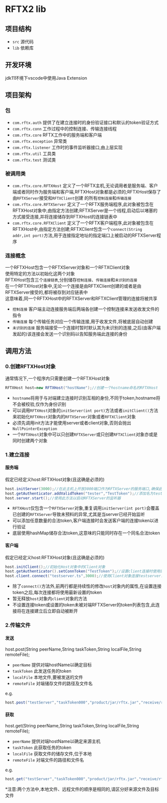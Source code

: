 # RFTX2 lib

## 项目结构

- `src` 源代码
- `lib` 依赖库

## 开发环境

jdk11环境下vscode中使用Java Extension

## 项目架构

### 包

- `com.rftx.auth` 提供了在建立连接时的身份验证接口和默认的token验证方式
- `com.rftx.conn` 工作过程中的控制连接、传输连接线程
- `com.rftx.core` RFTX工作中的服务端和客户端
- `com.rftx.exception` 异常类
- `com.rftx.listener` 工作时的事件监听器接口,由上层实现
- `com.rftx.util` 工具类
- `com.rftx.test` 测试类

### 被调用类

- `com.rftx.core.RFTXHost` 定义了一个RFTX主机,无论调用者是服务端、客户端或者同时作为服务端和客户端,RFTXHost对象都是必须的;RFTXHost保存了由`RFTXServer`接受和`RFTXClient`创建 的所有`控制连接`和`传输连接`
- `com.rftx.core.RFTXServer` 定义了一个RFTX服务端程序,此对象被包含在RFTXHost对象中,由指定方法创建;RFTXServer是一个线程,启动后以堵塞的方式接受连接,并将连接储存到RFTXHost的连接链表中
- `com.rftx.core.RFTXClient` 定义了一个RFTX客户端程序,此对象被包含在RFTXHost中,由指定方法创建;RFTXClient包含一个`connect(String addr,int port)`方法,用于连接指定地址的指定端口上被启动的RFTXServer程序

### 连接概念

一个RFTXHost包含一个RFTXServer对象和一个RFTXClient对象  
使用特定的方法以初始化这两个对象  
RFTXHost包含三个`连接链表`,分别储存`控制连接`、`传输连接`和`未识别的连接`  
在一个RFTXHost对象中,无论一个连接是由RFTXClient创建的或者是由RFTXServer接受的,都将被存到对应链表中  
这意味着,同一个RFTXHost中的RFTXServer和RFTXClient管理的连接将被共享  

- `控制连接` 客户端主动连接服务端后两端各创建一个控制连接来发送收发文件的指令
- `传输连接` 每个传输任务对应一个传输连接,用于收发文件,将被底层自动创建
- `未识别的连接` 服务端接受一个连接时暂时默认其为未识别的连接,之后(由客户端发起的)该连接会发送一个识别码以告知服务端此连接的身份

## 调用方法

### 0.创建RFTXHost对象

通常情况下,一个程序内只需要创建一个RFTXHost对象

```java
RFTXHost host=new RFTXHost("hostName");//创建一个hostname命名的RFTXHost
```

- `hostname`将用于与对端建立连接时识别互相的身份,不同于token,hostname将不会被校验,仅作为身份识别
- 可以调用`RFTXHost`对象的`initServer(int port)`方法或者`initClient()`方法来初始化`RFTXHost`对象内的`RFTXServer`对象或者`RFTXClient`对象
- 必须先调用init方法才能使用server或者client对象,否则会抛出`NullPointerException`
- 一个`RFTXHost`对象中可以只创建`RFTXServer`或只创建`RFTXClient`对象亦或是同时创建两个对象

### 1.建立连接

#### 服务端

假定已经定义host:RFTXHost对象(且这确是必须的)

```java
host.initServer(3000);//在此主机上开放3000端口作为RFTXServer的服务端口,确保此主机的指定端口可被外部访问
host.getAuthenticator.addValidToken("tester","TestToken");//添加名为tester,值为TestToken的合法token
host.server.start();//使用此方法以启动RFTXServer的监听器
```

- `RFTXHost`仅包含一个`RFTXServer`对象,重复调用`initServer(int port)`会覆盖已创建的`RFTXServer`导致未预料的异常,尤其是当server已经开始监听
- 可以添加任意数量的合法token,客户端连接时会发送客户端的连接token以进行验证
- 底层使用hashMap储存合法token,这意味的只能同时存在一个同名合法token

#### 客户端

假定已经定义host:RFTXHost对象(且这确是必须的)

```java
host.initClient();//初始化Host对象中的Client对象
host.getAuthenticator().setConnToken("TestToken");//设置client连接时使用的token为"TestToken"
host.client.connect("testserver.ts",3000);//使用Client对象连接testserver.ts的3000端口
```

- 除了`connect()`方法外,前两行都是持续性的修改`host`对象内的属性,在设置连接token之后,每次连接都将使用最新设置的token
- 暂无释放`host`对象内`client`对象的方法
- 不设置连接token或设置的token未被对端RFTXServer的token列表包含,此连接将在连接建立后立即自动被断开

### 2.传输文件

#### 发送

host.post(String peerName,String taskToken,String localFile,String remoteFile);

- `peerName` 提供对端hostName以确定目标
- `taskToken` 此发送任务的token
- `localFile` 本地文件,要被发送的文件
- `remoteFile` 对端储存文件的路径及文件名

e.g.

```java
host.post("testServer","taskToken000","product/jar/rftx.jar","receive/rftx-lib.jar")
```

#### 获取

host.get(String peerName,String taskToken,String localFile,String remoteFile);

- `peerName` 提供对端hostName以确定来源主机
- `taskToken` 此获取任务的token
- `localFile` 获取文件的储存文件,位于本地
- `remoteFile` 对端文件的路径和文件名

e.g.

```java
host.get("testServer","taskToken000","product/jar/rftx.jar","receive/rftx-lib.jar")
```

*注意:两个方法中,本地文件、远程文件的顺序是相同的,请区分好来源文件及目标文件
